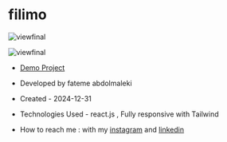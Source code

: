 # filimo
 ![viewfinal](https://github.com/user-attachments/assets/e3639371-186c-4856-81cf-9a5995544460)
 
 ![viewfinal]()
 
- [Demo Project](https://filimo-j76s.vercel.app/)

- Developed by fateme abdolmaleki

- Created - 2024-12-31

- Technologies Used - react.js , Fully responsive with Tailwind 

- How to reach me : with my [instagram](https://www.instagram.com/fatemeabdolmaleki_) and [linkedin](https://www.linkedin.com/in/fateme-abdolmaleki/)
